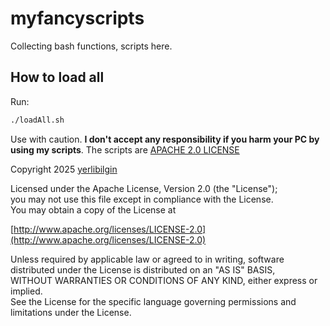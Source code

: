 # myfancyscripts

Collecting bash functions, scripts here. 


## How to load all

Run:

```bash
./loadAll.sh
```


Use with caution. **I don't accept any responsibility if you harm your PC by using my scripts**. The scripts are [APACHE 2.0 LICENSE](./LICENSE)

Copyright 2025 [yerlibilgin](https://github.com/yerlibilgin)

Licensed under the Apache License, Version 2.0 (the "License");  
you may not use this file except in compliance with the License.  
You may obtain a copy of the License at

[http://www.apache.org/licenses/LICENSE-2.0](http://www.apache.org/licenses/LICENSE-2.0)

Unless required by applicable law or agreed to in writing, software  
distributed under the License is distributed on an "AS IS" BASIS,  
WITHOUT WARRANTIES OR CONDITIONS OF ANY KIND, either express or implied.  
See the License for the specific language governing permissions and  
limitations under the License.  
